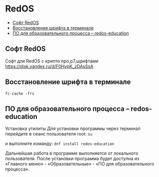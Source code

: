 # RedOS
- [Софт RedOS](#soft_redos)
- [Восстановление шрифта в терминале](#termfonts)
- [ПО для образовательного процесса – redos-education](#educational_software) 
  
## Софт RedOS <a name="soft_redos"></a>
Софт для RedOS с крипто про,р7,шрифтами
https://disk.yandex.ru/d/F0HvpK_zDAsSsA

## Восстановление шрифта в терминале<a name="termfonts"></a>  
`fc-cache -frv`  

## ПО для образовательного процесса – redos-education<a name="educational_software"></a> 
Установка утилиты
Для установки программы через терминал перейдите в сеанс пользователя root:
`su`

и выполните команду:
`dnf install redos-education`

Дальнейшая работа в программе выполняется от локального пользователя.
После установки программа будет доступна из «Главного меню» - «Образовательные» - «ПО для образовательного процесса».
